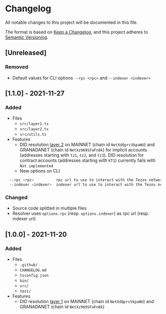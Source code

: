# Changelog

All notable changes to this project will be documented in this file.

The format is based on [Keep a Changelog](https://keepachangelog.com/en/1.0.0/), and this project adheres to [Semantic Versioning](https://semver.org/spec/v2.0.0.html).

## [Unreleased]

### Removed

- Default values for CLI options `--rpc <rpc>` and `--indexer <indexer>`

## [1.1.0] - 2021-11-27

### Added

- Files
	- `src/layer1.ts`
	- `src/layer2.ts`
	- `src/utils.ts`
- Features
	- DID resolution [layer 2](https://did-tezos-draft.spruceid.com/#did-manager-smart-contract) on MAINNET (chain id `NetXdQprcVkpaWU`) and GRANADANET (chain id `NetXz969SFaFn8k`) for implicit accounts (addresses starting with `tz1`, `tz2`, and `tz3`). DID resolution for contract accounts (addresses starting with `KT1`) currently fails with `Not implemented`
	- New options on CLI
```sh
  --rpc <rpc>          rpc url to use to interact with the Tezos network (default: "http://localhost:8732", env: TEZOS_RPC)
  --indexer <indexer>  indexer url to use to interact with the Tezos network (default: "http://localhost:8080", env: TEZOS_INDEXER)
```
	
### Changed

- Source code splitted in multiple files
- Resolver uses `options.rpc` (resp. `options.indexer`) as rpc url (resp. indexer url)

## [1.0.0] - 2021-11-20

### Added

- Files
	- `.github/`
	- `CHANGELOG.md`
	- `tsconfig.json`
	- `bin/`
	- `src/`
	- `test/`
- Features
	- DID resolution [layer 1](https://did-tezos-draft.spruceid.com/#implied-did-document) on MAINNET (chain id `NetXdQprcVkpaWU`) and GRANADANET (chain id `NetXz969SFaFn8k`)
